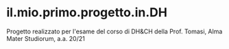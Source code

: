 # il.mio.primo.progetto.in.DH
Progetto realizzato per l'esame del corso di DH&amp;CH della Prof. Tomasi, Alma Mater Studiorum, a.a. 20/21
